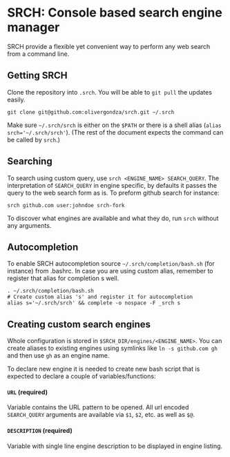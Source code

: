 # SRCH: Console based search engine manager

SRCH provide a flexible yet convenient way to perform any web search from a command line.

## Getting SRCH

Clone the repository into `.srch`. You will be able to `git pull` the updates easily.

    git clone git@github.com:olivergondza/srch.git ~/.srch

Make sure `~/.srch/srch` is either on the `$PATH` or there is a shell alias (`alias srch='~/.srch/srch'`). (The rest of the document expects the command can be called by `srch`.)

## Searching

To search using custom query, use `srch <ENGINE_NAME> SEARCH_QUERY`. The interpretation of `SEARCH_QUERY` in engine specific, by defaults it passes the query to the web search form as is. To preform github search for instance:

    srch github.com user:johndoe srch-fork

To discover what engines are available and what they do, run `srch` without any arguments.

## Autocompletion

To enable SRCH autocompletion source `~/.srch/completion/bash.sh` (for instance) from .bashrc. In case you are using custom alias, remember to register that alias for completion s well.

    . ~/.srch/completion/bash.sh
    # Create custom alias 's' and register it for autocompletion
    alias s='~/.srch/srch' && complete -o nospace -F _srch s

## Creating custom search engines

Whole configuration is stored in `$SRCH_DIR/engines/<ENGINE_NAME>`. You can create aliases to existing engines using symlinks like `ln -s github.com gh` and then use `gh` as an engine name.

To declare new engine it is needed to create new bash script that is expected to declare a couple of variables/functions:

#### `URL` (required)

Variable contains the URL pattern to be opened. All url encoded `SEARCH_QUERY` arguments are available via `$1`, `$2`, etc. as well as `$@`.

#### `DESCRIPTION` (required)

Variable with single line engine description to be displayed in engine listing.

